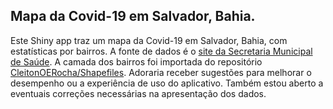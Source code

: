 ## Mapa da Covid-19 em Salvador, Bahia.

Este Shiny app traz um mapa da Covid-19 em Salvador, Bahia, com estatísticas por bairros.
A fonte de dados é o [site da Secretaria Municipal de Saúde](http://www.saude.salvador.ba.gov.br/covid/indicadorescovid/).
A camada dos bairros foi importada do repositório
[CleitonOERocha/Shapefiles](https://github.com/CleitonOERocha/Shapefiles). Adoraria receber sugestões para melhorar o desempenho ou a experiência de uso do aplicativo. Também estou aberto a eventuais correções necessárias na apresentação dos dados.
